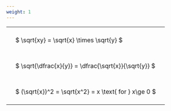 ```yaml
---
weight: 1
---
```


<style type="text/css">
#T_355c7 th.col_heading {
  text-align: left;
  font-size: 1em;
}
#T_355c7 td {
  text-align: left;
  font-size: 1em;
  padding: 1.5em;
}
</style>
<table id="T_355c7">
  <thead>
  </thead>
  <tbody>
    <tr>
      <td id="T_355c7_row0_col0" class="data row0 col0" >$ \sqrt{xy} = \sqrt{x} \times \sqrt{y} $</td>
    </tr>
    <tr>
      <td id="T_355c7_row1_col0" class="data row1 col0" >$ \sqrt{\dfrac{x}{y}} = \dfrac{\sqrt{x}}{\sqrt{y}} $</td>
    </tr>
    <tr>
      <td id="T_355c7_row2_col0" class="data row2 col0" >$ (\sqrt{x})^2 = \sqrt{x^2} = x \text{ for } x\ge 0 $</td>
    </tr>
  </tbody>
</table>
